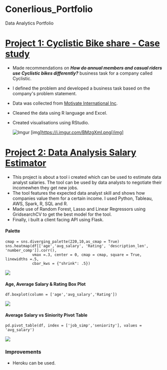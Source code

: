 # Conerlious_Portfolio
Data Analytics Portfolio

# [Project 1: Cyclistic Bike share - Case study](https://rpubs.com/Corny26Saga/871934) 
* Made recommendations on _**How do annual members and casual riders use Cyclistic bikes differently?**_ business task for a company called Cyclistic. 
* I defined the problem and developed a business task based on the company's problem statement. 
* Data was collected from [Motivate International Inc](https://divvy-tripdata.s3.amazonaws.com/index.html). 
* Cleaned the data using R language and Excel. 
* Created visualisations using RStudio. 

    ![Imgur](https://imgur.com/BMzgXmI)
    [img]https://i.imgur.com/BMzgXmI.png[/img]
    
    

# [Project 2: Data Analysis Salary Estimator](https://saco1621.github.io/da_salary_proj/)
* This project is about a tool i created which can be used to estimate data analyst salaries. The tool can be used by data analysts to negotiate their incomewhen they get new jobs.
* The tool features the expected data analyst skill and shows how companies value them for a certain income. I used Python, Tableau, AWS, Spark, R, SQL and R.
* Made use of Random Forest, Lasso and Linear Regressors using GridsearchCV to get the best model for the tool. 
* Finally, i built a client facing API using Flask. 


#### Palette
```{r}
cmap = sns.diverging_palette(220,10,as_cmap = True)
sns.heatmap(df[['age','avg_salary', 'Rating', 'description_len', 'number_comp']].corr(),
            vmax =.3, center = 0, cmap = cmap, square = True, linewidths =.5, 
            cbar_kws = {"shrink": .5})
```

  
  ![](https://imgur.com/BMzgXmI)

#### Age, Average Salary & Rating Box Plot
```{r}
df.boxplot(column = ['age','avg_salary','Rating'])
```

  ![](https://imgur.com/LH6df3C)

#### Average Salary vs Siniority Pivot Table
```{r}
pd.pivot_table(df, index = ['job_simp','seniority'], values = 'avg_salary')
```
  ![](https://imgur.com/JkGegIy)

### Improvements

* Heroku can be used. 
